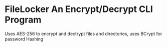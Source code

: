 # FileLocker An Encrypt/Decrypt CLI Program
 Uses AES-256 to encrypt and dectrypt files and directories, uses BCrypt for password Hashing
